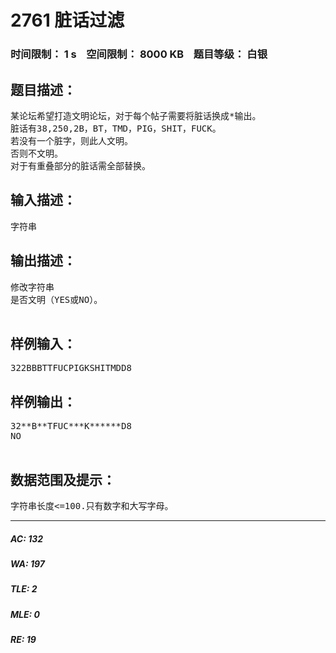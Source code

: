 # 2761 脏话过滤   
### 时间限制： 1 s&nbsp;&nbsp;&nbsp;&nbsp;空间限制： 8000 KB&nbsp;&nbsp;&nbsp;&nbsp;题目等级： 白银  
## 题目描述：  

<pre>
某论坛希望打造文明论坛，对于每个帖子需要将脏话换成*输出。
脏话有38,250,2B，BT，TMD，PIG，SHIT，FUCK。
若没有一个脏字，则此人文明。
否则不文明。
对于有重叠部分的脏话需全部替换。
</pre>
  
  
## 输入描述：  

<pre>
字符串
</pre>
  
  
## 输出描述：  

<pre>
修改字符串
是否文明（YES或NO）。
 
</pre>
  
  
## 样例输入：  

<pre>
322BBBTTFUCPIGKSHITMDD8
</pre>
  
  
## 样例输出：  

<pre>
32**B**TFUC***K******D8
NO
 
</pre>
  
  
## 数据范围及提示：  

<pre>
字符串长度<=100.只有数字和大写字母。
</pre>
  
  
***  

##### AC: 132  
##### WA: 197  
##### TLE: 2  
##### MLE: 0  
##### RE: 19  
